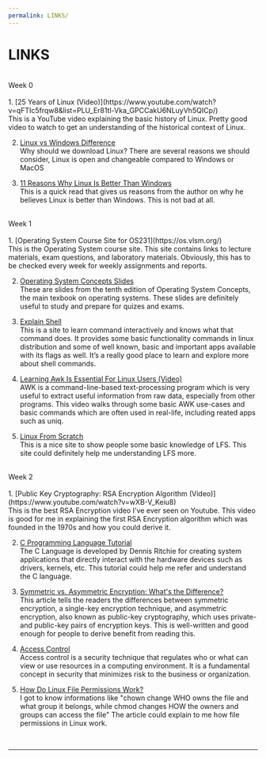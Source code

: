 ```yaml
---
permalink: LINKS/
---
```


# LINKS
<br>
Week 0
<br> <br>
1. [25 Years of Linux (Video)](https://www.youtube.com/watch?v=qFTIc5frqw8&list=PLU_Er81tl-Vka_GPCCakU6NLuyVh5QICp/)<br>
This is a YouTube video explaining the basic history of Linux. Pretty good video to watch to get an understanding of the historical context of Linux.

2. [Linux vs Windows Difference](https://www.softwaretestinghelp.com/linux-vs-windows/)<br>
Why should we download Linux? There are several reasons we should consider, Linux is open and changeable compared to Windows or MacOS

3. [11 Reasons Why Linux Is Better Than Windows](https://itsfoss.com/linux-better-than-windows/)<br>
This is a quick read that gives us reasons from the author on why he believes Linux is better than Windows. This is not bad at all.
<br>
Week 1
<br> <br>
1. [Operating System Course Site for OS231](https://os.vlsm.org/)<br>
This is the Operating System course site. This site contains links to lecture materials, exam questions, and laboratory materials. Obviously, this has to be checked every week for weekly assignments and reports.

2. [Operating System Concepts Slides](https://www.os-book.com/OS10/slide-dir/)<br>
These are slides from the tenth edition of Operating System Concepts, the main texbook on operating systems. These slides are definitely useful to study and prepare for quizes and exams.

3. [Explain Shell](https://explainshell.com/)<br>
This is a site to learn command interactively and knows what that command does. It provides some basic functionality commands in linux distribution and some of well known, basic and important apps available with its flags as well. It’s a really good place to learn and explore more about shell commands.

4. [Learning Awk Is Essential For Linux Users (Video)](https://www.youtube.com/watch?v=9YOZmI-zWok/)<br>
AWK is a command-line-based text-processing program which is very useful to extract useful information from raw data, especially from other programs. This video walks through some basic AWK use-cases and basic commands which are often used in real-life, including reated apps such as uniq.

5. [Linux From Scratch](https://www.linuxfromscratch.org/lfs/view/11.2/)<br>
This is a nice site to show people some basic knowledge of LFS. This site could definitely help me understanding LFS more.
<br>
Week 2
<br> <br>
1. [Public Key Cryptography: RSA Encryption Algorithm (Video)](https://www.youtube.com/watch?v=wXB-V_Keiu8)<br>
This is the best RSA Encryption video I've ever seen on Youtube. This video is good for me in explaining the first RSA Encryption algorithm which was founded in the 1970s and how you could derive it.

2. [C Programming Language Tutorial](https://www.javatpoint.com/c-programming-language-tutorial)<br>
The C Language is developed by Dennis Ritchie for creating system applications that directly interact with the hardware devices such as drivers, kernels, etc. This tutorial could help me refer and understand the C language.

3. [Symmetric vs. Asymmetric Encryption: What's the Difference?](https://www.trentonsystems.com/blog/symmetric-vs-asymmetric-encryption)<br>
This article tells the readers the differences between symmetric encryption, a single-key encryption technique, and asymmetric encryption, also known as public-key cryptography, which uses private- and public-key pairs of encryption keys. This is well-written and good enough for people to derive benefit from reading this.

4. [Access Control](https://searchsecurity.techtarget.com/definition/access-control)<br>
Access control is a security technique that regulates who or what can view or use resources in a computing environment. It is a fundamental concept in security that minimizes risk to the business or organization.

5. [How Do Linux File Permissions Work?](https://www.howtogeek.com/67987/htg-explains-how-do-linux-file-permissions)<br>
I got to know informations like "chown change WHO owns the file and what group it belongs, while chmod changes HOW the owners and groups can access the file" The article could explain to me how file permissions in Linux work.
<br>
<hr>
